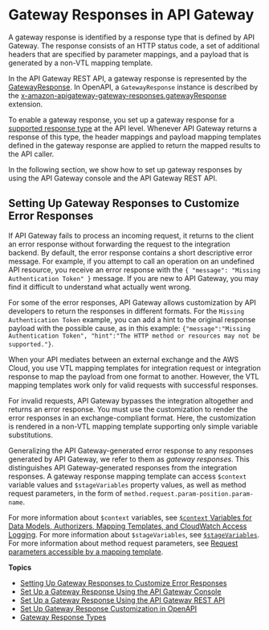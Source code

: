 # Gateway Responses in API Gateway<a name="api-gateway-gatewayResponse-definition"></a>

 A gateway response is identified by a response type that is defined by API Gateway\. The response consists of an HTTP status code, a set of additional headers that are specified by parameter mappings, and a payload that is generated by a non\-VTL mapping template\. 

 In the API Gateway REST API, a gateway response is represented by the [GatewayResponse](https://docs.aws.amazon.com/apigateway/api-reference/resource/gateway-response/)\. In OpenAPI, a `GatewayResponse` instance is described by the [x\-amazon\-apigateway\-gateway\-responses\.gatewayResponse](api-gateway-swagger-extensions-gateway-responses.gatewayResponse.md) extension\. 

To enable a gateway response, you set up a gateway response for a [supported response type](supported-gateway-response-types.md) at the API level\. Whenever API Gateway returns a response of this type, the header mappings and payload mapping templates defined in the gateway response are applied to return the mapped results to the API caller\. 

 In the following section, we show how to set up gateway responses by using the API Gateway console and the API Gateway REST API\. 

## Setting Up Gateway Responses to Customize Error Responses<a name="customize-gateway-responses"></a>

If API Gateway fails to process an incoming request, it returns to the client an error response without forwarding the request to the integration backend\. By default, the error response contains a short descriptive error message\. For example, if you attempt to call an operation on an undefined API resource, you receive an error response with the `{ "message": "Missing Authentication Token" }` message\. If you are new to API Gateway, you may find it difficult to understand what actually went wrong\. 

 For some of the error responses, API Gateway allows customization by API developers to return the responses in different formats\. For the `Missing Authentication Token` example, you can add a hint to the original response payload with the possible cause, as in this example: `{"message":"Missing Authentication Token", "hint":"The HTTP method or resources may not be supported."}`\. 

 When your API mediates between an external exchange and the AWS Cloud, you use VTL mapping templates for integration request or integration response to map the payload from one format to another\. However, the VTL mapping templates work only for valid requests with successful responses\. 

For invalid requests, API Gateway bypasses the integration altogether and returns an error response\. You must use the customization to render the error responses in an exchange\-compliant format\. Here, the customization is rendered in a non\-VTL mapping template supporting only simple variable substitutions\. 

 Generalizing the API Gateway\-generated error response to any responses generated by API Gateway, we refer to them as *gateway responses*\. This distinguishes API Gateway\-generated responses from the integration responses\. A gateway response mapping template can access `$context` variable values and `$stageVariables` property values, as well as method request parameters, in the form of `method.request.param-position.param-name`\. 

For more information about `$context` variables, see [`$context` Variables for Data Models, Authorizers, Mapping Templates, and CloudWatch Access Logging](api-gateway-mapping-template-reference.md#context-variable-reference)\. For more information about `$stageVariables`, see [`$stageVariables`](api-gateway-mapping-template-reference.md#stagevariables-template-reference)\. For more information about method request parameters, see [Request parameters accessible by a mapping template](request-response-data-mappings.md#mapping-request-parameters)\. 

**Topics**
+ [Setting Up Gateway Responses to Customize Error Responses](#customize-gateway-responses)
+ [Set Up a Gateway Response Using the API Gateway Console](set-up-gateway-response-using-the-console.md)
+ [Set Up a Gateway Response Using the API Gateway REST API](set-up-gateway-response-using-the-api.md)
+ [Set Up Gateway Response Customization in OpenAPI](set-up-gateway-responses-in-swagger.md)
+ [Gateway Response Types](supported-gateway-response-types.md)